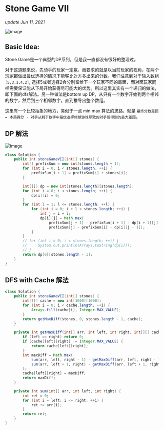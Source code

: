 # Stone Game VII

_update Jun 11, 2021_

![image](https://user-images.githubusercontent.com/24964756/121767438-1313a500-cb0d-11eb-8a9a-70e4e1d26602.png)

## Basic Idea:

Stone Game是一个典型的DP系列，但是我一直都没有很好的整理过。

对于这道题来说，先动手的玩家一定赢，而要求的就是以当前玩家的视角，在两个玩家都做出最优选择的情况下能够比对方多出来的分数。我们注意到对于输入数组 `[5,3,1,4,2]`, 选择5或者选择2会分别留给下一个玩家不同的局面，而对面玩家同样需要保证能从下局开始获得尽可能大的优势。所以这里其实有一个递归的做法，即下面的dfs解法。另一种做法是bottom up DP，从只有一个数字开始到两个相邻的数字，然后到三个相邻数字，直到推导出整个数组。

这里有一个比较抽象的地方，类似于一点 min max 算法的思路，就是 `最终分数差距 = 本局得分 - 对手从剩下数字中最优选择继续游戏导致的对手能得到的最大差距`。

## DP 解法

![image](https://user-images.githubusercontent.com/24964756/121767764-4820f700-cb0f-11eb-8cd7-74389274a24f.png)

```java
class Solution {
    public int stoneGameVII(int[] stones) {
        int[] prefixSum = new int[stones.length + 1];
        for (int i = 0; i < stones.length; ++i) {
            prefixSum[i + 1] = prefixSum[i] + stones[i];
        }

        int[][] dp = new int[stones.length][stones.length];
        for (int i = 0; i < stones.length; ++i) {
            dp[i][i] = 0;
        }
        for (int l = 1; l <= stones.length; ++l) {
            for (int i = 0; i + l < stones.length; ++i) {
                int j = i + l;
                dp[i][j] = Math.max(
                    prefixSum[j + 1] - prefixSum[i + 1] - dp[i + 1][j],
                    prefixSum[j] - prefixSum[i] - dp[i][j - 1]);
            }
        }
        // for (int i = 0; i < stones.length; ++i) {
        //     System.out.println(Arrays.toString(dp[i]));
        // }
        return dp[0][stones.length - 1];
    }
}
```

## DFS with Cache 解法

```java
class Solution {
    public int stoneGameVII(int[] stones) {
        int[][] cache = new int[1000][1000];
        for (int i = 0; i < cache.length; ++i) {
            Arrays.fill(cache[i], Integer.MAX_VALUE);
        }
        return getMaxDiff(stones, 0, stones.length - 1, cache);
    }

    private int getMaxDiff(int[] arr, int left, int right, int[][] cache) {
        if (left == right) return 0;
        if (cache[left][right] != Integer.MAX_VALUE) {
            return cache[left][right];
        }
        int maxDiff = Math.max(
            sum(arr, left, right - 1) - getMaxDiff(arr, left, right - 1, cache),
            sum(arr, left + 1, right) - getMaxDiff(arr, left + 1, right, cache)
        );
        cache[left][right] = maxDiff;
        return maxDiff;
    }

    private int sum(int[] arr, int left, int right) {
        int ret = 0;
        for (int i = left; i <= right; ++i) {
            ret += arr[i];
        }
        return ret;
    }
}
```

